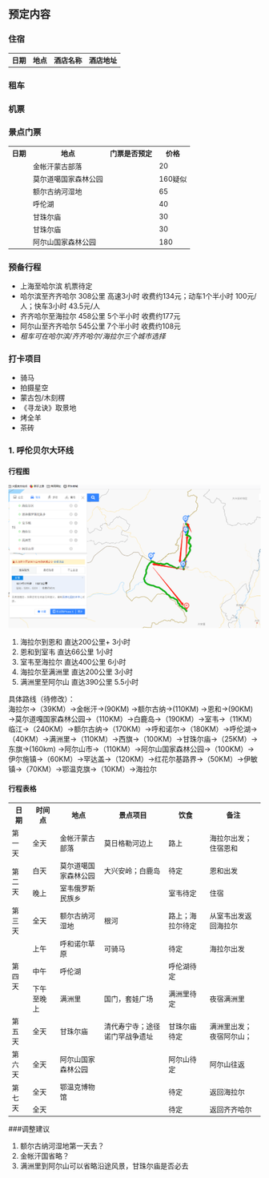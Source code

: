 ## 预定内容  

### 住宿  
<table>
	<tr>
		<th>日期</th>
		<th>地点</th>
		<th>酒店名称</th>
		<th>酒店地址</th>
	</tr>
</table>

### 租车  

### 机票 

### 景点门票  
<table>
	<tr>
		<th>日期</th>
		<th>地点</th>
		<th>门票是否预定</th>
		<th>价格</th>
	</tr>
	<tr >
	    <td> </td>
	    <td>金帐汗蒙古部落</td>  
	    <td></td>
	    <td>20 </td>
	</tr>
	<tr >
	    <td> </td>
	    <td>莫尔道噶国家森林公园</td>  
	    <td></td>
	    <td>160疑似 </td>
	</tr>
	<tr >
	    <td> </td>
	    <td>额尔古纳河湿地</td>  
	    <td></td>
	    <td>65 </td>
	</tr>
	<tr >
	    <td> </td>
	    <td>呼伦湖</td>  
	    <td></td>
	    <td>40 </td>
	</tr>
	<tr >
	    <td> </td>
	    <td>甘珠尔庙 </td>  
	    <td></td>
	    <td>30 </td>
	</tr>
	<tr >
	    <td> </td>
	    <td>甘珠尔庙 </td>  
	    <td></td>
	    <td>30 </td>
	</tr>
	<tr >
	    <td> </td>
	    <td>阿尔山国家森林公园 </td>  
	    <td></td>
	    <td>180 </td>
	</tr>
</table>

### 预备行程
* 上海至哈尔滨 机票待定
* 哈尔滨至齐齐哈尔 308公里 高速3小时 收费约134元；动车1个半小时 100元/人；快车3小时 43.5元/人 
* 齐齐哈尔至海拉尔 458公里 5个半小时 收费约177元
* 阿尔山至齐齐哈尔 545公里 7个半小时 收费约108元 
* *租车可在哈尔滨/齐齐哈尔/海拉尔三个城市选择*

### 打卡项目  
* 骑马
* 拍摄星空
* 蒙古包/木刻楞
* 《寻龙诀》取景地
* 烤全羊
* 茶砖


### 1. 呼伦贝尔大环线  
#### 行程图  
![大环线行程概图](https://github.com/kin122/duoankin.github.io/blob/main/life/7-mongolia-01.png)
1. 海拉尔到恩和 直达200公里+ 3小时
2. 恩和到室韦 直达66公里 1小时
3. 室韦至海拉尔 直达400公里 6小时
4. 海拉尔至满洲里 直达200公里 3小时
5. 满洲里至阿尔山 直达390公里 5.5小时

具体路线（待修改）：  
海拉尔→（39KM）→金帐汗→(90KM) →额尔古纳→(110KM) →恩和→(90KM) →莫尔道嘎国家森林公园→（110KM）→白鹿岛→（190KM）→室韦→（11KM）临江→（240KM）→额尔古纳→（170KM）→呼和诺尔→（180KM）→呼伦湖→（40KM）→满洲里→（110KM）→西旗→（100KM）→甘珠尔庙→（25KM）→东旗→(160km) →阿尔山市→（110KM）→阿尔山国家森林公园→（100KM）→伊尔施镇→（60KM）→罕达盖→（120KM）→红花尔基路界→（50KM）→伊敏镇→（70KM）→鄂温克旗→（10KM）→海拉尔

#### 行程表格  
<table>
	<tr>
	    <th>日期</th>
	    <th>时间点</th>
	    <th>地点</th>
	    <th>景点项目</th>
	    <th>饮食</th>
	    <th>备注</th>
	</tr >
	<tr>
	    <td rowspan="1">第一天</td>
	    <td> 全天</td>
	    <td>金帐汗蒙古部落</td>
	    <td>莫日格勒河边上</td>
	    <td>路上</td>
	    <td>海拉尔出发；住宿恩和</td>
	</tr>
	<tr>
	    <td rowspan="2">第二天</td>
	    <td>白天</td>
	    <td>莫尔道噶国家森林公园</td>  
	    <td>大兴安岭；白鹿岛</td>
	    <td>待定</td>
	    <td>恩和出发</td>
	</tr>
	<tr>
	    <td >晚上</td>
	    <td >室韦俄罗斯民族乡</td>
	    <td ></td>
	    <td >室韦待定</td>
	    <td >住宿</td>
	</tr>
	<tr>
	    <td rowspan="1">第三天</td>
	    <td >全天</td>
	    <td >额尔古纳河湿地</td>
	    <td >根河</td>
	    <td >路上；海拉尔待定</td>
	    <td >从室韦出发返回海拉尔</td>
	</tr>
	<tr>
	    <td rowspan="3">第四天</td>
	    <td >上午</td>
	    <td >呼和诺尔草原</td>
	    <td >可骑马</td>
	    <td >待定</td>
	    <td >海拉尔出发</td>
	</tr>
	<tr>
	    <td >中午</td>
	    <td >呼伦湖</td>
	    <td ></td>
	    <td >呼伦湖待定</td>
	    <td ></td>	
	</tr>
        <tr>
	    <td >下午至晚上</td>
	    <td >满洲里</td>
	    <td >国门，套娃广场</td>
	    <td >满洲里待定</td>
	    <td >夜宿满洲里</td>
	</tr>
	<tr>
	    <td rowspan="1">第五天</td>
	    <td >全天</td>
	    <td >甘珠尔庙</td>
	    <td >清代寿宁寺；途径诺门罕战争遗址</td>
	    <td >甘珠尔庙待定</td>
	    <td >满洲里出发；夜宿阿尔山；</td>
	</tr>
	<tr>
	    <td rowspan="1">第六天</td>
	    <td >全天</td>
	    <td >阿尔山国家森林公园</td>
	    <td ></td>
	    <td >阿尔山待定</td>
	    <td >阿尔山往返</td>
	</tr>
	<tr>
	    <td rowspan="2">第七天</td>
	    <td >全天</td>
	    <td >鄂温克博物馆</td>
	    <td ></td>
	    <td >待定</td>
	    <td >返回海拉尔</td>
	</tr>
	<tr>
	    <td >全天</td>
	    <td ></td>
	    <td ></td>
	    <td >待定</td>
	    <td >返回齐齐哈尔</td>
	</tr>
</table>  

###调整建议  
1. 额尔古纳河湿地第一天去？
2. 金帐汗国省略？
3. 满洲里到阿尔山可以省略沿途风景，甘珠尔庙是否必去

